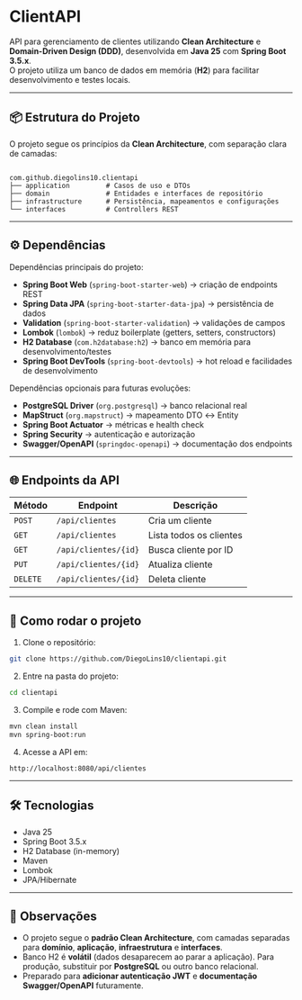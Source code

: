 # ClientAPI

API para gerenciamento de clientes utilizando **Clean Architecture** e **Domain-Driven Design (DDD)**, desenvolvida em **Java 25** com **Spring Boot 3.5.x**.  
O projeto utiliza um banco de dados em memória (**H2**) para facilitar desenvolvimento e testes locais.

---

## 📦 Estrutura do Projeto

O projeto segue os princípios da **Clean Architecture**, com separação clara de camadas:

```

com.github.diegolins10.clientapi
├── application         # Casos de uso e DTOs
├── domain              # Entidades e interfaces de repositório
├── infrastructure      # Persistência, mapeamentos e configurações
└── interfaces          # Controllers REST

````

---

## ⚙️ Dependências

Dependências principais do projeto:

- **Spring Boot Web** (`spring-boot-starter-web`) → criação de endpoints REST  
- **Spring Data JPA** (`spring-boot-starter-data-jpa`) → persistência de dados  
- **Validation** (`spring-boot-starter-validation`) → validações de campos  
- **Lombok** (`lombok`) → reduz boilerplate (getters, setters, constructors)  
- **H2 Database** (`com.h2database:h2`) → banco em memória para desenvolvimento/testes  
- **Spring Boot DevTools** (`spring-boot-devtools`) → hot reload e facilidades de desenvolvimento  

Dependências opcionais para futuras evoluções:
- **PostgreSQL Driver** (`org.postgresql`) → banco relacional real  
- **MapStruct** (`org.mapstruct`) → mapeamento DTO ↔ Entity  
- **Spring Boot Actuator** → métricas e health check  
- **Spring Security** → autenticação e autorização  
- **Swagger/OpenAPI** (`springdoc-openapi`) → documentação dos endpoints  

---

## 🌐 Endpoints da API

| Método | Endpoint | Descrição |
|--------|----------|-----------|
| `POST` | `/api/clientes` | Cria um cliente |
| `GET` | `/api/clientes` | Lista todos os clientes |
| `GET` | `/api/clientes/{id}` | Busca cliente por ID |
| `PUT` | `/api/clientes/{id}` | Atualiza cliente |
| `DELETE` | `/api/clientes/{id}` | Deleta cliente |

---

## 🚀 Como rodar o projeto

1. Clone o repositório:
```bash
git clone https://github.com/DiegoLins10/clientapi.git
````

2. Entre na pasta do projeto:

```bash
cd clientapi
```

3. Compile e rode com Maven:

```bash
mvn clean install
mvn spring-boot:run
```

4. Acesse a API em:

```
http://localhost:8080/api/clientes
```

---

## 🛠 Tecnologias

* Java 25
* Spring Boot 3.5.x
* H2 Database (in-memory)
* Maven
* Lombok
* JPA/Hibernate

---

## 📖 Observações

* O projeto segue o **padrão Clean Architecture**, com camadas separadas para **domínio**, **aplicação**, **infraestrutura** e **interfaces**.
* Banco H2 é **volátil** (dados desaparecem ao parar a aplicação). Para produção, substituir por **PostgreSQL** ou outro banco relacional.
* Preparado para **adicionar autenticação JWT** e **documentação Swagger/OpenAPI** futuramente.

```



